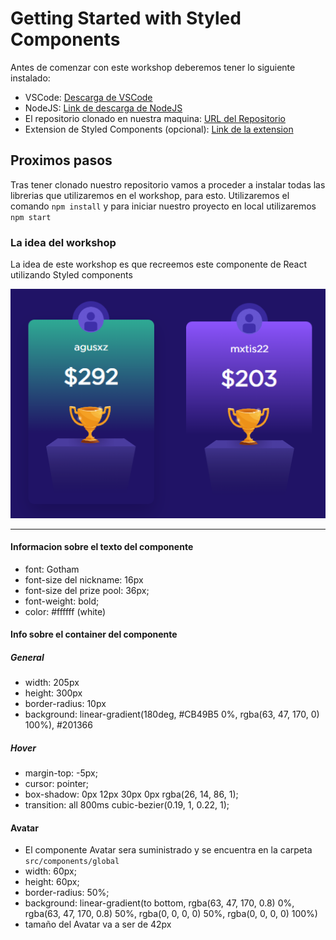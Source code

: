 # Getting Started with Styled Components

Antes de comenzar con este workshop deberemos tener lo siguiente instalado:

- VSCode: [Descarga de VSCode](https://code.visualstudio.com/)
- NodeJS: [Link de descarga de NodeJS](https://nodejs.org/download/release/v16.20.2/)
- El repositorio clonado en nuestra maquina: [URL del Repositorio](https://github.com/Miguel22247/workshop-hbtn-styled-components)
- Extension de Styled Components (opcional): [Link de la extension](https://marketplace.visualstudio.com/items?itemName=styled-components.vscode-styled-components)

## Proximos pasos

Tras tener clonado nuestro repositorio vamos a proceder a instalar todas las librerias que utilizaremos en el workshop, para esto. Utilizaremos el comando `npm install` y para iniciar nuestro proyecto en local utilizaremos `npm start`

### La idea del workshop

La idea de este workshop es que recreemos este componente de React utilizando Styled components

![Alt text](image.png)

---

#### Informacion sobre el texto del componente

- font: Gotham
- font-size del nickname: 16px
- font-size del prize pool: 36px;
- font-weight: bold;
- color: #ffffff (white)

#### Info sobre el container del componente

##### General
- width: 205px
- height: 300px
- border-radius: 10px
- background: linear-gradient(180deg, #CB49B5 0%, rgba(63, 47, 170, 0) 100%), #201366

##### Hover
- margin-top: -5px;
- cursor: pointer;
- box-shadow: 0px 12px 30px 0px rgba(26, 14, 86, 1);
- transition: all 800ms cubic-bezier(0.19, 1, 0.22, 1);

#### Avatar

- El componente Avatar sera suministrado y se encuentra en la carpeta `src/components/global`
- width: 60px;
- height: 60px;
- border-radius: 50%;
- background: linear-gradient(to bottom, rgba(63, 47, 170, 0.8) 0%, rgba(63, 47, 170, 0.8) 50%, rgba(0, 0, 0, 0) 50%, rgba(0, 0, 0, 0) 100%)
- tamaño del Avatar va a ser de 42px
